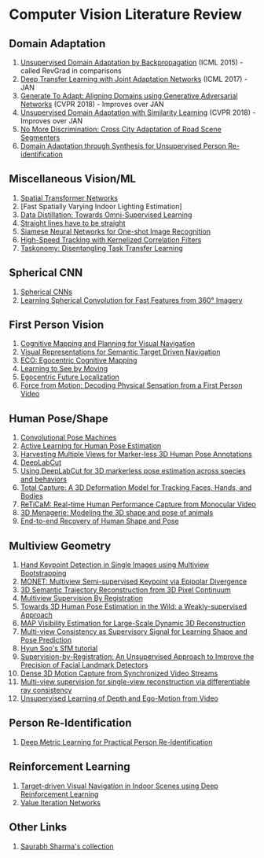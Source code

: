 # Computer Vision Literature Review


## Domain Adaptation
1. [Unsupervised Domain Adaptation by Backpropagation](https://arxiv.org/abs/1409.7495) (ICML 2015) - called RevGrad in comparisons
2. [Deep Transfer Learning with Joint Adaptation Networks](https://arxiv.org/abs/1605.06636) (ICML 2017) - JAN
2. [Generate To Adapt: Aligning Domains using Generative Adversarial Networks](http://openaccess.thecvf.com/content_cvpr_2018/papers/Sankaranarayanan_Generate_to_Adapt_CVPR_2018_paper.pdf) (CVPR 2018) - Improves over JAN
3. [Unsupervised Domain Adaptation with Similarity Learning](http://openaccess.thecvf.com/content_cvpr_2018/papers/Pinheiro_Unsupervised_Domain_Adaptation_CVPR_2018_paper.pdf) (CVPR 2018) - Improves over JAN
4. [No More Discrimination: Cross City Adaptation of Road Scene Segmenters](https://arxiv.org/abs/1704.08509)
5. [Domain Adaptation through Synthesis for Unsupervised Person Re-identification](https://arxiv.org/abs/1804.10094)


## Miscellaneous Vision/ML
1. [Spatial Transformer Networks](https://arxiv.org/abs/1506.02025)
2. [Fast Spatially Varying Indoor Lighting Estimation]
3. [Data Distillation: Towards Omni-Supervised Learning](https://arxiv.org/abs/1712.04440)
4. [Straight lines have to be straight](https://link.springer.com/content/pdf/10.1007/PL00013269.pdf)
5. [Siamese Neural Networks for One-shot Image Recognition](https://www.cs.cmu.edu/~rsalakhu/papers/oneshot1.pdf)
6. [High-Speed Tracking with Kernelized Correlation Filters](https://arxiv.org/abs/1404.7584)
7. [Taskonomy: Disentangling Task Transfer Learning](https://arxiv.org/abs/1804.08328)


## Spherical CNN
1. [Spherical CNNs](https://openreview.net/forum?id=Hkbd5xZRb)
2. [Learning Spherical Convolution for Fast Features from 360° Imagery](http://www.cs.utexas.edu/%7Egrauman/papers/sphconv-nips2017.pdf)


## First Person Vision
1. [Cognitive Mapping and Planning for Visual Navigation](https://arxiv.org/abs/1702.03920)
2. [Visual Representations for Semantic Target Driven Navigation](https://arxiv.org/abs/1805.06066)
2. [ECO: Egocentric Cognitive Mapping](https://arxiv.org/abs/1812.00312)
3. [Learning to See by Moving](https://arxiv.org/abs/1505.01596)
4. [Egocentric Future Localization](https://www-users.cs.umn.edu/~hspark/future_loc.html)
5. [Force from Motion: Decoding Physical Sensation from a First Person Video](https://www-users.cs.umn.edu/~hspark/ffm.html)


## Human Pose/Shape
1. [Convolutional Pose Machines](https://arxiv.org/abs/1602.00134)
2. [Active Learning for Human Pose Estimation](http://openaccess.thecvf.com/content_ICCV_2017/papers/Liu_Active_Learning_for_ICCV_2017_paper.pdf)
3. [Harvesting Multiple Views for Marker-less 3D Human Pose Annotations](https://arxiv.org/abs/1704.04793)
4. [DeepLabCut](https://github.com/AlexEMG/DeepLabCut)
5. [Using DeepLabCut for 3D markerless pose estimation across species and behaviors](https://www.biorxiv.org/content/early/2018/11/24/476531)
6. [Total Capture: A 3D Deformation Model for Tracking Faces, Hands, and Bodies](http://www.cs.cmu.edu/~hanbyulj/totalcapture/)
7. [ReTiCaM: Real-time Human Performance Capture from Monocular Video](https://gvv.mpi-inf.mpg.de/projects/ReTiCaM/)
8. [3D Menagerie: Modeling the 3D shape and pose of animals](http://smal.is.tue.mpg.de/)
9. [End-to-end Recovery of Human Shape and Pose](https://arxiv.org/abs/1712.06584)

## Multiview Geometry
1. [Hand Keypoint Detection in Single Images using Multiview Bootstrapping](https://arxiv.org/abs/1704.07809)
2. [MONET: Multiview Semi-supervised Keypoint via Epipolar Divergence](https://arxiv.org/abs/1806.00104)
3. [3D Semantic Trajectory Reconstruction from 3D Pixel Continuum](https://www-users.cs.umn.edu/~jsyoon/Semantic_trajectory/)
4. [Multiview Supervision By Registration](https://arxiv.org/pdf/1811.11251.pdf)
5. [Towards 3D Human Pose Estimation in the Wild: a Weakly-supervised Approach](https://arxiv.org/abs/1704.02447)
7. [MAP Visibility Estimation for Large-Scale Dynamic 3D Reconstruction](https://www.cs.cmu.edu/~hanbyulj/14/CVPR_2014_Visibility.pdf)
8. [Multi-view Consistency as Supervisory Signal for Learning Shape and Pose Prediction](https://arxiv.org/abs/1801.03910)
9. [Hyun Soo's SfM tutorial](https://www-users.cs.umn.edu/~hspark/sfm_tutorial/)
10. [Supervision-by-Registration: An Unsupervised Approach to Improve the Precision of Facial Landmark Detectors](https://arxiv.org/abs/1807.00966)
11. [Dense 3D Motion Capture from Synchronized Video Streams](https://link.springer.com/chapter/10.1007/978-3-642-12392-4_9)
12. [Multi-view supervision for single-view reconstruction via differentiable ray consistency](https://shubhtuls.github.io/drc/)
13. [Unsupervised Learning of Depth and Ego-Motion from Video](https://people.eecs.berkeley.edu/~tinghuiz/projects/SfMLearner/)


## Person Re-Identification
1. [Deep Metric Learning for Practical Person Re-Identification](https://arxiv.org/abs/1407.4979)


## Reinforcement Learning
1. [Target-driven Visual Navigation in Indoor Scenes using Deep Reinforcement Learning](https://arxiv.org/abs/1609.05143)
2. [Value Iteration Networks](https://arxiv.org/abs/1602.02867)


## Other Links
1. [Saurabh Sharma's collection](https://drive.google.com/open?id=1Qtv_PPuDFy4zFNv0f7j7dWKqMliyQSu1)
